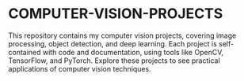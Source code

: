 # COMPUTER-VISION-PROJECTS
This repository contains my computer vision projects, covering image processing, object detection, and deep learning. Each project is self-contained with code and documentation, using tools like OpenCV, TensorFlow, and PyTorch. Explore these projects to see practical applications of computer vision techniques.
